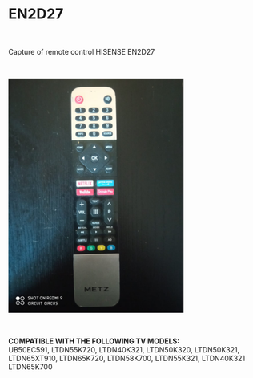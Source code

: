 <h1>EN2D27</h1>

</BR>

Capture of remote control HISENSE EN2D27 

</BR>

<p>
  <img src="https://raw.githubusercontent.com/JonnyBanana/Bananas_Flipper/main/infrared/IMG/METZ_40MTB7000.jpg" width="350">
</p>

</BR>

<B>COMPATIBLE WITH THE FOLLOWING TV MODELS:</B></br>
UB50EC591, LTDN55K720, LTDN40K321, LTDN50K320, LTDN50K321, </br>
LTDN65XT910, LTDN65K720, LTDN58K700, LTDN55K321, LTDN40K321</br>
LTDN65K700

</BR>





